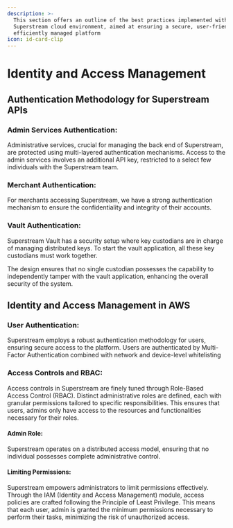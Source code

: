 ```yaml
---
description: >-
  This section offers an outline of the best practices implemented within the
  Superstream cloud environment, aimed at ensuring a secure, user-friendly, and
  efficiently managed platform
icon: id-card-clip
---
```


# Identity and Access Management

## Authentication Methodology for Superstream APIs

### Admin Services Authentication:

Administrative services, crucial for managing the back end of Superstream, are protected using multi-layered authentication mechanisms. Access to the admin services involves an additional API key, restricted to a select few individuals with the Superstream team.

### Merchant Authentication:

For merchants accessing Superstream, we have a strong authentication mechanism to ensure the confidentiality and integrity of their accounts.

### Vault Authentication:

Superstream Vault has a security setup where key custodians are in charge of managing distributed keys. To start the vault application, all these key custodians must work together.&#x20;

The design ensures that no single custodian possesses the capability to independently tamper with the vault application, enhancing the overall security of the system.

## Identity and Access Management in AWS

### User Authentication:

Superstream employs a robust authentication methodology for users, ensuring secure access to the platform. Users are authenticated by Multi-Factor Authentication combined with network and device-level whitelisting

### Access Controls and RBAC:

Access controls in Superstream are finely tuned through Role-Based Access Control (RBAC). Distinct administrative roles are defined, each with granular permissions tailored to specific responsibilities. This ensures that users, admins only have access to the resources and functionalities necessary for their roles.

#### Admin Role:

Superstream operates on a distributed access model, ensuring that no individual possesses complete administrative control.

#### Limiting Permissions:

Superstream empowers administrators to limit permissions effectively. Through the IAM (Identity and Access Management) module, access policies are crafted following the Principle of Least Privilege. This means that each user, admin is granted the minimum permissions necessary to perform their tasks, minimizing the risk of unauthorized access.
